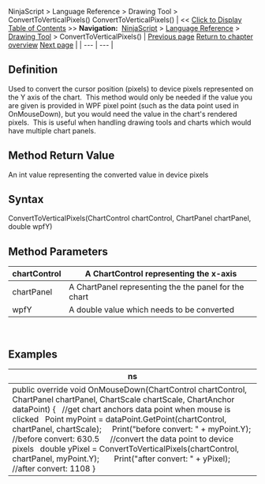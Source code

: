 ﻿
NinjaScript \> Language Reference \> Drawing Tool \> ConvertToVerticalPixels()
ConvertToVerticalPixels()
| \<\< [Click to Display Table of Contents](converttoverticalpixels.md) \>\> **Navigation:**     [NinjaScript](ninjascript-1.md) \> [Language Reference](language_reference_wip-1.md) \> [Drawing Tool](drawing_tools-1.md) \> ConvertToVerticalPixels() | [Previous page](updateyfrompoint-1.md) [Return to chapter overview](drawing_tools-1.md) [Next page](createanchor-1.md) |
| --- | --- |
## Definition
Used to convert the cursor position (pixels) to device pixels represented on the Y axis of the chart.  This method would only be needed if the value you are given is provided in WPF pixel point (such as the data point used in OnMouseDown), but you would need the value in the chart's rendered pixels.  This is useful when handling drawing tools and charts which would have multiple chart panels.
 
## Method Return Value
An int value representing the converted value in device pixels
## 
## Syntax
ConvertToVerticalPixels(ChartControl chartControl, ChartPanel chartPanel, double wpfY)
 
## 
## Method Parameters
| chartControl | A ChartControl representing the x\-axis |
| --- | --- |
| chartPanel | A ChartPanel representing the the panel for the chart |
| wpfY | A double value which needs to be converted |
 
## 
## Examples
| ns |
| --- |
| public override void OnMouseDown(ChartControl chartControl, ChartPanel chartPanel, ChartScale chartScale, ChartAnchor dataPoint) {    //get chart anchors data point when mouse is clicked    Point myPoint \= dataPoint.GetPoint(chartControl, chartPanel, chartScale);        Print("before convert: " \+ myPoint.Y); //before convert: 630\.5      //convert the data point to device pixels    double yPixel \= ConvertToVerticalPixels(chartControl, chartPanel, myPoint.Y);         Print("after convert: " \+ yPixel); //after convert: 1108 } |

